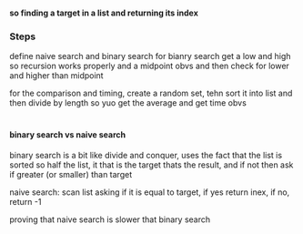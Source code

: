 #### so finding a target in a list and returning its index

### Steps
define naive search and binary search 
for bianry search get a low and high so recursion works properly
and a midpoint obvs
and then check for lower and higher than midpoint

for the comparison and timing, create a random set, tehn sort it into list
and then divide by length so yuo get the average
and get time obvs 

#
#### binary search vs naive search
binary search is a bit like divide and conquer, uses the fact that the list is sorted
so half the list, it that is the target thats the result, and if not then ask if greater (or smaller) than target

naive search: scan list asking if it is equal to target, if yes return inex, if no, return -1

proving that naive search is slower that binary search
